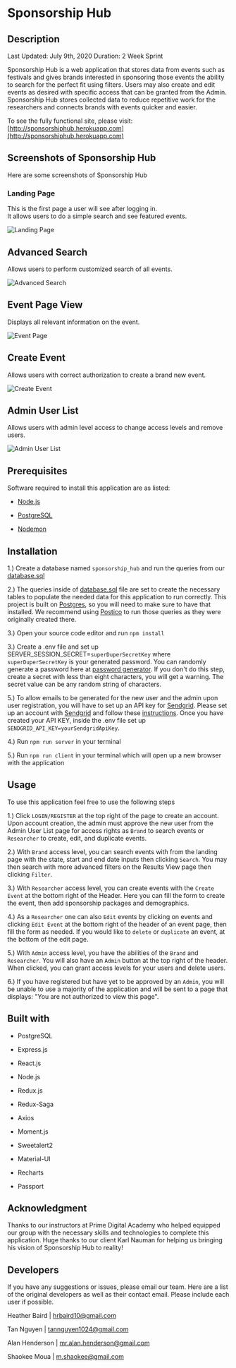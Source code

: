 # Sponsorship Hub

## Description

Last Updated: July 9th, 2020
Duration: 2 Week Sprint

Sponsorship Hub is a web application that stores data from events such as festivals and gives brands interested in sponsoring those events the ability to search for the perfect fit using filters. Users may also create and edit events as desired with specific access that can be granted from the Admin. Sponsorship Hub stores collected data to reduce repetitive work for the researchers and connects brands with events quicker and easier.

To see the fully functional site, please visit: [http://sponsorshiphub.herokuapp.com](http://sponsorshiphub.herokuapp.com)

## Screenshots of Sponsorship Hub

Here are some screenshots of Sponsorship Hub

### **Landing Page**
This is the first page a user will see after logging in.  
It allows users to do a simple search and see featured events.

![Landing Page](./public/images/LandingPage.png)

## **Advanced Search**
Allows users to perform customized search of all events.

![Advanced Search](./public/images/AdvancedSearch.png)

## **Event Page View**
Displays all relevant information on the event.

![Event Page](./public/images/EventView.png)

## **Create Event**
Allows users with correct authorization to create a brand new event.

![Create Event](./public/images/CreateEvent.png)

## **Admin User List**
Allows users with admin level access to change access levels and remove users.

![Admin User List](./public/images/userlist.png)

## Prerequisites

Software required to install this application are as listed:

* [Node.js](https://nodejs.org/en/)

* [PostgreSQL](https://www.postgresql.org/)

* [Nodemon](https://nodemon.io/)

## Installation

1.) Create a database named ```sponsorship_hub``` and run the queries from our [database.sql](https://github.com/SponsorshipHub/sponsorship-hub/blob/master/database.sql)

2.) The queries inside of [database.sql](https://github.com/SponsorshipHub/sponsorship-hub/blob/master/database.sql) file are set to create the necessary tables to populate the needed data for this application to run correctly. This project is built on [Postgres](https://www.postgresql.org/), so you will need to make sure to have that installed. We recommend using [Postico](https://eggerapps.at/postico/) to run those queries as they were originally created there.

3.) Open your source code editor and run ```npm install```

3.) Create a .env file and set up SERVER_SESSION_SECRET=```superDuperSecretKey``` where ```superDuperSecretKey``` is your generated password. You can randomly generate a password here at [password generator](https://passwordsgenerator.net/).  If you don't do this step, create a secret with less than eight characters, you will get a warning. The secret value can be any random string of characters.

5.) To allow emails to be generated for the new user and the admin upon user registration, you will have to set up an API key for [Sendgrid](https://sendgrid.com/). Please set up an account with [Sendgrid](https://sendgrid.com/) and follow these [instructions](https://sendgrid.com/docs/ui/account-and-settings/api-keys/). Once you have created your API KEY, inside the .env file set up ```SENDGRID_API_KEY=yourSendgridApiKey```.

4.) Run ```npm run server``` in your terminal

5.) Run ```npm run client``` in your terminal which will open up a new browser with the application

## Usage

To use this application feel free to use the following steps

1.) Click ```LOGIN/REGISTER``` at the top right of the page to create an account. Upon account creation, the admin must approve the new user from the Admin User List page for access rights as ```Brand``` to search events or ```Researcher``` to create, edit, and duplicate events.

2.) With ```Brand``` access level, you can search events with from the landing page with the state, start and end date inputs then clicking ```Search```. You may then search with more advanced filters on the Results View page then clicking ```Filter```.

3.) With ```Researcher``` access level, you can create events with the ```Create Event``` at the bottom right of the Header. Here you can fill the form to create the event, then add sponsorship packages and demographics.

4.) As a ```Researcher``` one can also ```Edit``` events by clicking on events and clicking ```Edit Event``` at the bottom right of the header of an event page, then fill the form as needed. If you would like to ```delete``` or ```duplicate``` an event, at the bottom of the edit page.

5.) With ```Admin``` access level, you have the abilities of the ```Brand``` and ```Researcher```. You will also have an ```Admin``` button at the top right of the header. When clicked, you can grant access levels for your users and delete users.

6.) If you have registered but have yet to be approved by an ```Admin```, you will be unable to use a majority of the application and will be sent to a page that displays: "You are not authorized to view this page".


## Built with

* PostgreSQL

* Express.js

* React.js

* Node.js

* Redux.js

* Redux-Saga

* Axios

* Moment.js

* Sweetalert2

* Material-UI

* Recharts

* Passport

## Acknowledgment

Thanks to our instructors at Prime Digital Academy who helped equipped our group with the necessary skills and technologies to complete this application. Huge thanks to our client Karl Nauman for helping us bringing his vision of Sponsorship Hub to reality!

## Developers

If you have any suggestions or issues, please email our team. Here are a list of the original developers as well as their contact email.  Please include each user if possible.

Heather Baird | hrbaird10@gmail.com

Tan Nguyen | tannguyen1024@gmail.com

Alan Henderson | mr.alan.henderson@gmail.com

Shaokee Moua | m.shaokee@gmail.com